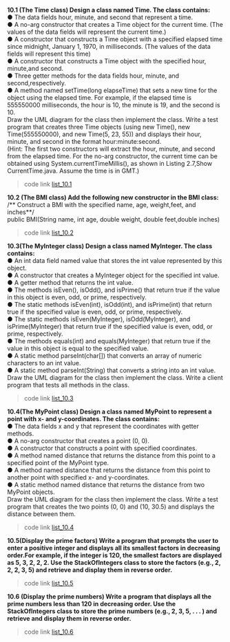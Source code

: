 **10.1 (The Time class) Design a class named Time. The class contains:**  
● The data fields hour, minute, and second that represent a time.  
● A no-arg constructor that creates a Time object for the current time. (The values of the data fields will represent the current time.)  
● A constructor that constructs a Time object with a specified elapsed time since midnight, January 1, 1970, in milliseconds. (The values of the data fields will represent this time)  
● A constructor that constructs a Time object with the specified hour, minute,and second.  
● Three getter methods for the data fields hour, minute, and second,respectively.  
● A method named setTime(long elapseTime) that sets a new time for the object using the elapsed time. For example, if the elapsed time is 555550000 milliseconds, the hour is 10, the minute is 19, and the second is 10.  
Draw the UML diagram for the class then implement the class. Write a test program that creates three Time objects (using new Time(), new Time(555550000), and new Time(5, 23, 55)) and displays their hour, minute, and second in the format hour:minute:second.  
(Hint: The first two constructors will extract the hour, minute, and second from the elapsed time. For the no-arg constructor, the current time can be obtained using System.currentTimeMillis(), as shown in Listing 2.7,Show CurrentTime.java. Assume the time is in GMT.)  
>code link [list_10.1](https://github.com/Lanert/Java/blob/Code9/list10_01.java)

**10.2 (The BMI class) Add the following new constructor in the BMI class:**  
/** Construct a BMI with the specified name, age, weight,feet, and inches**/  
public BMI(String name, int age, double weight, double feet,double inches)  
>code link [list_10.2](https://github.com/Lanert/Java/blob/Code9/list10_02.java)

**10.3(The MyInteger class) Design a class named MyInteger. The class contains:**  
● An int data field named value that stores the int value represented by this object.  
● A constructor that creates a MyInteger object for the specified int value.  
● A getter method that returns the int value.  
● The methods isEven(), isOdd(), and isPrime() that return true if the value in this object is even, odd, or prime, respectively.  
● The static methods isEven(int), isOdd(int), and isPrime(int) that return true if the specified value is even, odd, or prime, respectively.  
● The static methods isEven(MyInteger), isOdd(MyInteger), and isPrime(MyInteger) that return true if the specified value is even, odd, or prime, respectively.  
● The methods equals(int) and equals(MyInteger) that return true if the value in this object is equal to the specified value.  
● A static method parseInt(char[]) that converts an array of numeric characters to an int value.  
● A static method parseInt(String) that converts a string into an int value.  
Draw the UML diagram for the class then implement the class. Write a client program that tests all methods in the class.  
>code link [list_10.3](https://github.com/Lanert/Java/blob/Code9/list10_03.java)

**10.4(The MyPoint class) Design a class named MyPoint to represent a point with x- and y-coordinates. The class contains:**  
● The data fields x and y that represent the coordinates with getter methods.  
● A no-arg constructor that creates a point (0, 0).  
● A constructor that constructs a point with specified coordinates.  
● A method named distance that returns the distance from this point to a specified point of the MyPoint type.  
● A method named distance that returns the distance from this point to another point with specified x- and y-coordinates.  
● A static method named distance that returns the distance from two MyPoint objects.  
Draw the UML diagram for the class then implement the class. Write a test program that creates the two points (0, 0) and (10, 30.5) and displays the distance between them.  
>code link [list_10.4](https://github.com/Lanert/Java/blob/Code9/list10_04.java)

**10.5(Display the prime factors) Write a program that prompts the user to enter a positive integer and displays all its smallest factors in decreasing order.For example, if the integer is 120, the smallest factors are displayed as 5, 3, 2, 2, 2. Use the StackOfIntegers class to store the factors (e.g., 2, 2, 2, 3, 5) and retrieve and display them in reverse order.**  
>code link [list_10.5](https://github.com/Lanert/Java/blob/Code9/list10_05.java)

**10.6 (Display the prime numbers) Write a program that displays all the prime numbers less than 120 in decreasing order. Use the StackOfIntegers class to store the prime numbers (e.g., 2, 3, 5, . . . ) and retrieve and display them in reverse order.**  
>code link [list_10.6](https://github.com/Lanert/Java/blob/Code9/list10_06.java)
